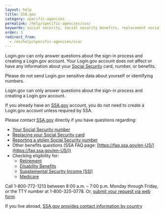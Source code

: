 ```yaml
---
layout: help
title: SSA.gov
category: specific-agencies
permalink: /help/specific-agencies/ssa/
keywords: social security, social security benefits, replacement social security card, social security card, ssa, social security card replacement, social security statement, replace social security card, new social security card, new card, replacement card, ss statement, social security account, social security administration, ssa.gov, i need a new social security card
order: 3
redirect_from:
  - /en/help/specific-agencies/ssa/
---
```

Login.gov can only answer questions about the sign-in process and creating a Login.gov account. Your Login.gov account does not affect or have any information about your [Social Security](https://www.ssa.gov/) card, number, or benefits. 

Please do not send Login.gov sensitive data about yourself or identifying numbers.

Login.gov can only answer questions about the sign-in process and creating a Login.gov account.

If you already have an [SSA.gov](https://www.ssa.gov/) account, you do not need to create a Login.gov account unless required by SSA.

Please contact [SSA.gov](https://www.ssa.gov/) directly if you have questions regarding:

* [Your Social Security number](https://www.ssa.gov/employer/ssnv.htm)
* [Replacing your Social Security card](https://www.ssa.gov/number-card/replace-card)
* [Reporting a stolen Social Security number](https://www.ssa.gov/number-card/report-stolen-number)
* Other benefits questions (SSA FAQ page: [https://faq.ssa.gov/en-US/](https://faq.ssa.gov/en-US/))
* Checking eligibility for:
  * [Retirement](https://www.ssa.gov/retirement)
  * [Disability Benefits](https://www.ssa.gov/benefits/disability/)
  * [Supplemental Security Income (SSI)](https://www.ssa.gov/ssi)
  * [Medicare](https://www.ssa.gov/medicare)

Call 1-800-772-1213 between 8:00 a.m. – 7:00 p.m. Monday through Friday, or the TTY number at 1-800-325-0778. Or, [submit your request via web form](https://secure.ssa.gov/emailus/).

If you live abroad, [SSA.gov provides contact information by country](https://www.ssa.gov/foreign/)
